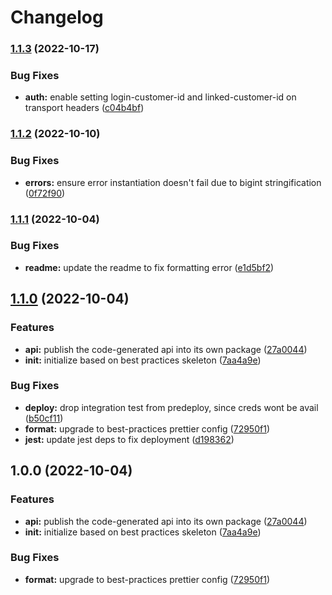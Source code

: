 # Changelog

### [1.1.3](https://www.github.com/ehmpathy/google-ads-api-client/compare/v1.1.2...v1.1.3) (2022-10-17)


### Bug Fixes

* **auth:** enable setting login-customer-id and linked-customer-id on transport headers ([c04b4bf](https://www.github.com/ehmpathy/google-ads-api-client/commit/c04b4bf9f14c25bb2afe1c8f629c543647fd99f4))

### [1.1.2](https://www.github.com/ehmpathy/google-ads-api-client/compare/v1.1.1...v1.1.2) (2022-10-10)


### Bug Fixes

* **errors:** ensure error instantiation doesn't fail due to bigint stringification ([0f72f90](https://www.github.com/ehmpathy/google-ads-api-client/commit/0f72f90ca6655e3e475938f6cc8ec32dff6b6e7c))

### [1.1.1](https://www.github.com/ehmpathy/google-ads-api-client/compare/v1.1.0...v1.1.1) (2022-10-04)


### Bug Fixes

* **readme:** update the readme to fix formatting error ([e1d5bf2](https://www.github.com/ehmpathy/google-ads-api-client/commit/e1d5bf20ef0191ea3a7ee8c7b4dd91228f3c2643))

## [1.1.0](https://www.github.com/ehmpathy/google-ads-api-client/compare/v1.0.0...v1.1.0) (2022-10-04)


### Features

* **api:** publish the code-generated api into its own package ([27a0044](https://www.github.com/ehmpathy/google-ads-api-client/commit/27a004487ba280b8655a1eb54c53e372653b2040))
* **init:** initialize based on best practices skeleton ([7aa4a9e](https://www.github.com/ehmpathy/google-ads-api-client/commit/7aa4a9ee8697e8202eb392975582f7dedc6d5500))


### Bug Fixes

* **deploy:** drop integration test from predeploy, since creds wont be avail ([b50cf11](https://www.github.com/ehmpathy/google-ads-api-client/commit/b50cf11469e16c5668f11c01df5db6e6f16c9d11))
* **format:** upgrade to best-practices prettier config ([72950f1](https://www.github.com/ehmpathy/google-ads-api-client/commit/72950f1485cf5fb9b77315324f03f7cb56a9e19d))
* **jest:** update jest deps to fix deployment ([d198362](https://www.github.com/ehmpathy/google-ads-api-client/commit/d1983626540df5c4f82bc9ae1010db21bf3b9a78))

## 1.0.0 (2022-10-04)


### Features

* **api:** publish the code-generated api into its own package ([27a0044](https://www.github.com/ehmpathy/google-ads-api-client/commit/27a004487ba280b8655a1eb54c53e372653b2040))
* **init:** initialize based on best practices skeleton ([7aa4a9e](https://www.github.com/ehmpathy/google-ads-api-client/commit/7aa4a9ee8697e8202eb392975582f7dedc6d5500))


### Bug Fixes

* **format:** upgrade to best-practices prettier config ([72950f1](https://www.github.com/ehmpathy/google-ads-api-client/commit/72950f1485cf5fb9b77315324f03f7cb56a9e19d))
